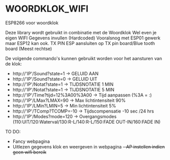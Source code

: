 # WOORDKLOK_WIFI
ESP8266 voor woordklok

Deze library wordt gebruikt in combinatie met de Woordklok
Wel even je eigen WIFI Gegevens invullen (Hardcoded)
Vooralsnog met ESP01 gewerk maar ESP12 kan ook.
TX PIN ESP aansluiten op TX pin board/Blue tooth board (Meest rechtse)

De volgende commando's kunnen gebruikt worden voor het aansturen van de klok:

- http://'IP'/Sound?state=1 -> GELUID AAN
- http://'IP'/Sound?state=0 -> GELUID UIT
- http://'IP'/Notat?state=1 -> TIJDSNOTATIE 1 MIN
- http://'IP'/Notat?state=1 -> TIJDSNOTATIE 5 MIN
- http://'IP'/Time?tijd=12%3A00%3A00 -> Tijd aanpassen (%3A = :)
- http://'IP'/LMax?LMAX=90 -> Max lichtintensiteit 90%
- http://'IP'/LMin?LMIN=5 -> Min lichtintensiteit 5%
- http://'IP'/TComp?TCOMP=-10 -> Tijdscompensatie -10 sec /24 hrs
- http://'IP'/Modes?mode=120 -> Overgangsmodes (110:UIT/120:Waterval/130:R-L/140:R-L/150:FADE OUT-IN/160:FADE IN)

TO DO:

- Fancy webpagina
- Uitlezen gegevens klok en weergeven in webpagina
<s>- AP instellen indien geen wifi bereik</s>
